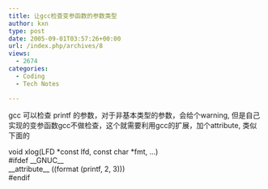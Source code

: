```yaml
---
title: 让gcc检查变参函数的参数类型
author: kxn
type: post
date: 2005-09-01T03:57:26+00:00
url: /index.php/archives/8
views:
  - 2674
categories:
  - Coding
  - Tech Notes

---
```

gcc 可以检查 printf 的参数，对于非基本类型的参数，会给个warning, 但是自己实现的变参函数gcc不做检查，这个就需要利用gcc的扩展，加个attribute, 类似下面的

void xlog(LFD \*const lfd, const char \*fmt, ...)  
#ifdef \_\_GNUC\_\_  
\_\_attribute\_\_ ((format (printf, 2, 3)))  
#endif